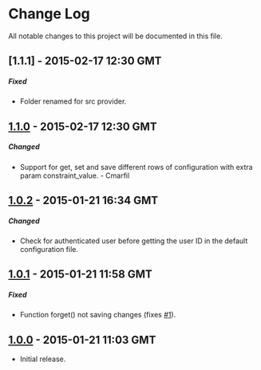 # Change Log
All notable changes to this project will be documented in this file.

## [1.1.1] - 2015-02-17 12:30 GMT
##### Fixed
- Folder renamed for src provider.

## [1.1.0] - 2015-02-17 12:30 GMT
##### Changed
- Support for get, set and save different rows of configuration with extra param constraint_value. - Cmarfil

## [1.0.2] - 2015-01-21 16:34 GMT
##### Changed
- Check for authenticated user before getting the user ID in the default configuration file.

## [1.0.1] - 2015-01-21 11:58 GMT
##### Fixed
- Function forget() not saving changes (fixes [#1]).

## [1.0.0] - 2015-01-21 11:03 GMT
- Initial release.



[#1]: https://github.com/Grimthorr/laravel-user-settings/issues/1

[1.1.0]: https://github.com/cmarfil/laravel-multiuser-json-settings/compare/Grimthorr:master...master
[1.0.2]: https://github.com/Grimthorr/laravel-user-settings/compare/1.0.1...1.0.2
[1.0.1]: https://github.com/Grimthorr/laravel-user-settings/compare/1.0.0...1.0.1
[1.0.0]: https://github.com/Grimthorr/laravel-user-settings/tree/1.0.0
